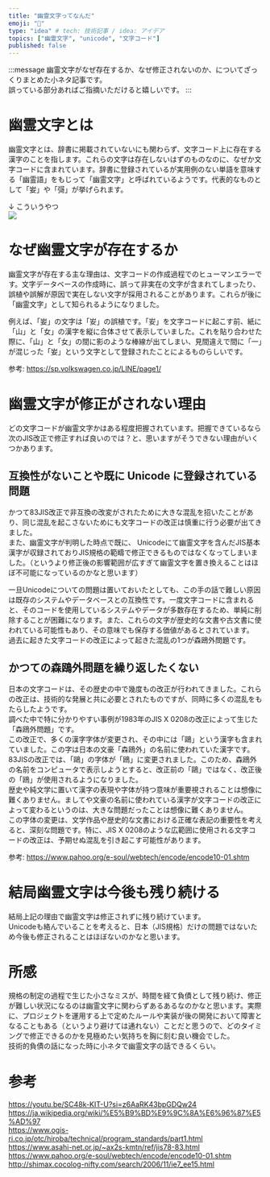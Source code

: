 ```yaml
---
title: "幽霊文字ってなんだ"
emoji: "👻"
type: "idea" # tech: 技術記事 / idea: アイデア
topics: ["幽霊文字", "unicode", "文字コード"]
published: false
---
```


:::message
幽霊文字がなぜ存在するか、なぜ修正されないのか、についてざっくりまとめた小ネタ記事です。  
誤っている部分あればご指摘いただけると嬉しいです。
:::

# 幽霊文字とは

幽霊文字とは、辞書に掲載されていないにも関わらず、文字コード上に存在する漢字のことを指します。これらの文字は存在しないはずのものなのに、なぜか文字コードに含まれています。辞書に登録されているが実用例のない単語を意味する「幽霊語」をもじって「幽霊文字」と呼ばれているようです。代表的なものとして「妛」や「彁」が挙げられます。

↓ こういうやつ  
![](https://storage.googleapis.com/zenn-user-upload/69c796d10a5c-20240104.png)

# なぜ幽霊文字が存在するか

幽霊文字が存在する主な理由は、文字コードの作成過程でのヒューマンエラーです。文字データベースの作成時に、誤って非実在の文字が含まれてしまったり、誤植や誤解が原因で実在しない文字が採用されることがあります。これらが後に「幽霊文字」として知られるようになりました。

例えば、「妛」の文字は「𡚴」の誤植です。「𡚴」を文字コードに起こす前、紙に「山」と「女」の漢字を縦に合体させて表示していました。これを貼り合わせた際に、「山」と「女」の間に影のような棒線が出てしまい、見間違えで間に「一」が混じった「妛」という文字として登録されたことによるものらしいです。

参考: https://sp.volkswagen.co.jp/LINE/page1/

# 幽霊文字が修正がされない理由

どの文字コードが幽霊文字かはある程度把握されています。把握できているなら次のJIS改正で修正すれば良いのでは？と、思いますがそうできない理由がいくつかあります。

## 互換性がないことや既に Unicode に登録されている問題

かつて83JIS改正で非互換の改変がされたために大きな混乱を招いたことがあり、同じ混乱を起こさないためにも文字コードの改正は慎重に行う必要が出てきました。  
また、幽霊文字が判明した時点で既に、 Unicodeにて幽霊文字を含んだJIS基本漢字が収録されておりJIS規格の範疇で修正できるものではなくなってしまいました。（というより修正後の影響範囲が広すぎて幽霊文字を置き換えることはほぼ不可能になっているのかなと思います）

一旦Unicodeについての問題は置いておいたとしても、この手の話で難しい原因は既存のシステムやデータベースとの互換性です。一度文字コードに含まれると、そのコードを使用しているシステムやデータが多数存在するため、単純に削除することが困難になります。また、これらの文字が歴史的な文書や古文書に使われている可能性もあり、その意味でも保存する価値があるとされています。  
過去に起きた文字コードの改正によって起きた混乱の1つが森鴎外問題です。

## かつての森鴎外問題を繰り返したくない

日本の文字コードは、その歴史の中で幾度もの改正が行われてきました。これらの改正は、技術的な発展と共に必要とされたものですが、同時に多くの混乱をもたらしたようです。  
調べた中で特に分かりやすい事例が1983年のJIS X 0208の改正によって生じた「森鴎外問題」です。  
この改正で、多くの漢字字体が変更され、その中には「鷗」という漢字も含まれていました。この字は日本の文豪「森鴎外」の名前に使われていた漢字です。  
83JISの改正では、「鷗」の字体が「鴎」に変更されました。このため、森鴎外の名前をコンピュータで表示しようとすると、改正前の「鷗」ではなく、改正後の「鴎」が使用されるようになりました。  
歴史や純文学に置いて漢字の表現や字体が持つ意味が重要視されることは想像に難くありません。ましてや文豪の名前に使われている漢字が文字コードの改正によって変わるというのは、大きな問題だったことは想像に難くありません。  
この字体の変更は、文学作品や歴史的な文書における正確な表記の重要性を考えると、深刻な問題です。特に、JIS X 0208のような広範囲に使用される文字コードの改正は、予期せぬ混乱を引き起こす可能性があります。

参考: https://www.pahoo.org/e-soul/webtech/encode/encode10-01.shtm

# 結局幽霊文字は今後も残り続ける

結局上記の理由で幽霊文字は修正されずに残り続けています。  
Unicodeも絡んでいることを考えると、日本（JIS規格）だけの問題ではないため今後も修正されることはほぼないのかなと思います。

# 所感

規格の制定の過程で生じた小さなミスが、時間を経て負債として残り続け、修正が難しい状況になるのは幽霊文字に関わらずあるあるなのかなと思います。実際に、プロジェクトを運用する上で定めたルールや実装が後の開発において障害となることもある（というより避けては通れない）ことだと思うので、どのタイミングで修正できるのかを見極めたい気持ちを胸に刻む良い機会でした。  
技術的負債の話になった時に小ネタで幽霊文字の話できるくらい。

# 参考

https://youtu.be/SC48k-KIT-U?si=z6AaRK43bpGDQw24  
https://ja.wikipedia.org/wiki/%E5%B9%BD%E9%9C%8A%E6%96%87%E5%AD%97  
https://www.ogis-ri.co.jp/otc/hiroba/technical/program_standards/part1.html  
https://www.asahi-net.or.jp/~ax2s-kmtn/ref/jis78-83.html  
https://www.pahoo.org/e-soul/webtech/encode/encode10-01.shtm
http://shimax.cocolog-nifty.com/search/2006/11/ie7_ee15.html
